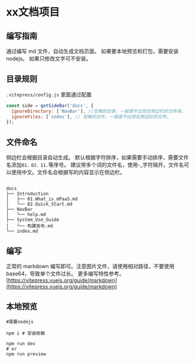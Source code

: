 # xx文档项目

## 编写指南

通过编写 md 文件，自动生成文档页面。
如果要本地预览和打包，需要安装 nodejs。 如果只修改文字可不安装。

## 目录规则

`.vitepress/config.js` 里面通过配置

```js
const side = getSideBar('docs', {
  ignoreDirectory: ['NavBar'], //忽略的目录，一般是不出现在侧边栏的文件夹。
  ignoreFiles: ['index'], // 忽略的文件，一般是不出现在侧边栏的文件。
});
```

## 文件命名

侧边栏会根据目录自动生成。
默认根据字符排序，如果需要手动排序，需要文件名添加`01.` `02.` `11.`等序号。
建议带多个词的文件名，使用-\_字符隔开。文件名可以使用中文。文件名会根据写的内容显示在侧边栏。

```shell

docs
├── Introduction
│   ├── 01.What_is_mPaaS.md
│   └── 02.Quick_Start.md
├── NavBar
│   └── help.md
├── System_Use_Guide
│   └── 构建发布.md
└── index.md
```

## 编写

正常的 markdown 编写即可。注意图片文件，请使用相对路径，不要使用 base64，导致单个文件过长。
更多编写特性参考。 [https://vitepress.vuejs.org/guide/markdown](https://vitepress.vuejs.org/guide/markdown)

## 本地预览

```shell
#需要nodejs

npm i # 安装依赖

npm run dev
# or
npm run preview
```
